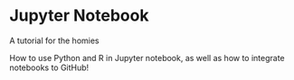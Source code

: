 # Jupyter Notebook

A tutorial for the homies

How to use Python and R in Jupyter notebook, as well as how to integrate notebooks to GitHub! 
